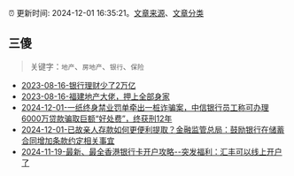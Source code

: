 :alarm_clock: 更新时间: 2024-12-01 16:35:21。[文章来源](/README.md)、[文章分类](/TAGS.md)

## 三傻


> 关键字：`地产`、`房地产`、`银行`、`保险`



- [2023-08-16-银行理财少了2万亿](https://www.aicaijing.com.cn/article/18565) 
- [2023-08-16-福建地产大佬，押上全部身家](https://www.aicaijing.com.cn/article/18567) 
- [2024-12-01-一纸终身禁业罚单牵出一桩诈骗案，中信银行员工称可办理6000万贷款骗取巨额“好处费”，终获刑12年](https://www.cls.cn/detail/1875161) 
- [2024-12-01-已故亲人存款如何更便利提取？金融监管总局：鼓励银行在储蓄合同增加条款约定相关事宜](https://www.cls.cn/detail/1875159) 
- [2024-11-19-最新、最全香港银行卡开户攻略--突发福利：汇丰可以线上开户了](https://xueqiu.com/8108653112/313443790) 
